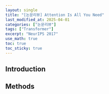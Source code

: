 ```yaml
---
layout: single
title: "[논문리뷰] Attention Is All You Need"
last_modified_at: 2025-04-01
categories: ["논문리뷰"]
tags: ["Transformer"]
excerpt: "NeurIPS 2017"
use_math: true
toc: true
toc_sticky: true
---
```


## Introduction

## Methods
